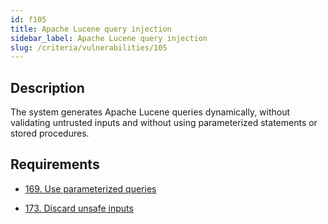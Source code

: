 ```yaml
---
id: f105
title: Apache Lucene query injection
sidebar_label: Apache Lucene query injection
slug: /criteria/vulnerabilities/105
---
```


## Description

The system generates Apache Lucene queries dynamically,
without validating untrusted inputs
and without using parameterized statements or stored procedures.

## Requirements

- [169. Use parameterized queries](/criteria/requirements/169)

- [173. Discard unsafe inputs](/criteria/requirements/173)
